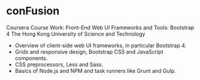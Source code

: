 # conFusion
Coursera Course Work: Front-End Web UI Frameworks and Tools: Bootstrap 4 The Hong Kong University of Science and Technology

- Overview of client-side web UI frameworks, in particular Bootstrap 4. 
- Grids and responsive design, Bootstrap CSS and JavaScript components. 
- CSS preprocessors, Less and Sass.
- Basics of Node.js and NPM and task runners like Grunt and Gulp.
